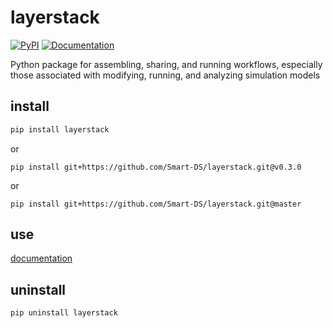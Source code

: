 # layerstack
[![PyPI](https://img.shields.io/pypi/v/layerstack.svg)](https://pypi.python.org/pypi/layerstack/)
[![Documentation](https://img.shields.io/badge/docs-ready-blue.svg)](http://smart-ds.github.io/layerstack)

Python package for assembling, sharing, and running workflows, especially those associated with modifying, running, and analyzing simulation models

## install

```bash
pip install layerstack
```

or

```
pip install git+https://github.com/Smart-DS/layerstack.git@v0.3.0
```

or 

```
pip install git+https://github.com/Smart-DS/layerstack.git@master
```

## use

[documentation](http://smart-ds.github.io/layerstack)

## uninstall

```
pip uninstall layerstack
```
